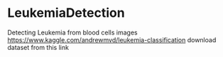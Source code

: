 # LeukemiaDetection
Detecting Leukemia from blood cells images
https://www.kaggle.com/andrewmvd/leukemia-classification download dataset from this link
